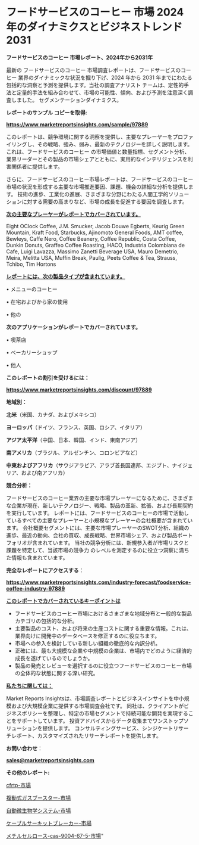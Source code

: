 # フードサービスのコーヒー 市場 2024 年のダイナミクスとビジネストレンド 2031

<strong>フードサービスのコーヒー 市場レポート、2024年から2031年</strong>

最新の フードサービスのコーヒー 市場調査レポートは、フードサービスのコーヒー 業界のダイナミックな状況を掘り下げ、2024 年から 2031 年までにわたる包括的な洞察と予測を提供します。当社の調査アナリスト チームは、定性的手法と定量的手法を組み合わせて、市場の可能性、傾向、および予測を注意深く調査しました。 セグメンテーションダイナミクス。



<strong>レポートのサンプル コピーを取得:</strong> <a href=https://www.marketreportsinsights.com/sample/97889>

<strong><u>https://www.marketreportsinsights.com/sample/97889</u></strong></a>

このレポートは、競争環境に関する洞察を提供し、主要なプレーヤーをプロファイリングし、その戦略、強み、弱み、最新のテクノロジーを詳しく説明します。 これは、フードサービスのコーヒー の市場価値と数量指標、セグメント分析、業界リーダーとその製品の市場シェアとともに、実用的なインテリジェンスを利害関係者に提供します。

さらに、フードサービスのコーヒー市場レポートは、フードサービスのコーヒー市場の状況を形成する主要な市場推進要因、課題、機会の詳細な分析を提供します。 技術の進歩、工業化の進展、さまざまな分野にわたる人間工学的ソリューションに対する需要の高まりなど、市場の成長を促進する要因を調査します。



<strong><u>次の主要なプレーヤーがレポートでカバーされています。</u></strong>

Eight OClock Coffee, J.M. Smucker, Jacob Douwe Egberts, Keurig Green Mountain, Kraft Food, Starbucks, Ajinomoto General Foods, AMT coffee, Bewleys, Caffe Nero, Coffee Beanery, Coffee Republic, Costa Coffee, Dunkin Donuts, Graffeo Coffee Roasting, HACO, Industria Colombiana de Cafe, Luigi Lavazza, Massimo Zanetti Beverage USA, Mauro Demetrio, Meira, Melitta USA, Muffin Break, Paulig, Peets Coffee & Tea, Strauss, Tchibo, Tim Hortons



<strong><u><b>レポートには、次の製品タイプが含まれています。</b></u></strong>

• メニューのコーヒー

• 在宅およびから家の使用

• 他の



<strong><b>次のアプリケーションがレポートでカバーされています。</b></strong>

• 喫茶店

• ベーカリーショップ

• 他人



<strong><b>このレポートの割引を受けるには：</b></strong><a href=https://www.marketreportsinsights.com/discount/97889>

<strong><u>https://www.marketreportsinsights.com/discount/97889</u></strong></a>



<strong>地域別：</strong>



<strong>北米</strong>（米国、カナダ、およびメキシコ）



<strong>ヨーロッパ</strong>（ドイツ、フランス、英国、ロシア、イタリア）



<strong>アジア太平洋</strong>（中国、日本、韓国、インド、東南アジア）



<strong>南アメリカ</strong>（ブラジル、アルゼンチン、コロンビアなど）



<strong>中東およびアフリカ</strong>（サウジアラビア、アラブ首長国連邦、エジプト、ナイジェリア、および南アフリカ）



<strong>競合分析：</strong>

フードサービスのコーヒー業界の主要な市場プレーヤーになるために、さまざまな企業が現在、新しいテクノロジー、戦略、製品の革新、拡張、および長期契約を実行しています。 レポートには、フードサービスのコーヒーの市場で活動しているすべての主要なプレーヤーと小規模なプレーヤーの会社概要が含まれています。 会社概要セグメントには、主要な市場プレーヤーのSWOT分析、組織の進歩、最近の動向、会社の買収、成長戦略、世界市場シェア、および製品ポートフォリオが含まれています。 当社の競争分析には、新規参入者が市場リスクと課題を特定して、当該市場の競争力 のレベルを測定するのに役立つ洞察に満ちた情報も含まれています。



<strong>完全なレポートにアクセスする</strong>：

<a href=https://www.marketreportsinsights.com/industry-forecast/foodservice-coffee-industry-97889>

<strong><u>https://www.marketreportsinsights.com/industry-forecast/foodservice-coffee-industry-97889</u></strong></a>



<strong><u><b>このレポートでカバーされているキーポイントは</b></u></strong>
<ul>
  <li>フードサービスのコーヒー市場におけるさまざまな地域分布と一般的な製品カテゴリの包括的な分析。</li>
  <li>主要製品のコスト、および将来の生産コストに関する重要な情報。これは、業界向けに開発中のデータベースを修正するのに役立ちます。</li>
  <li>市場への参入を検討している新しい組織の徹底的な内訳分析。</li>
  <li>正確には、最も大規模な企業や中規模の企業は、市場内でどのように経済的成長を遂げているのでしょうか。</li>
  <li>製品の発売とレビューを選択するのに役立つフードサービスのコーヒー市場の全体的な状態に関する深い研究。</li>
</ul>


<strong><u><b>私たちに関しては：</b></u></strong>

Market Reports Insightsは、市場調査レポートとビジネスインサイトを中小規模および大規模企業に提供する市場調査会社です。 同社は、クライアントがビジネスポリシーを整理し、特定の市場セグメントで持続可能な開発を実現することをサポートしています。 投資アドバイスからデータ収集までワンストップソリューションを提供します。 コンサルティングサービス、シンジケートリサーチレポート、カスタマイズされたリサーチレポートを提供します。



<strong><b>お問い合わせ</b></strong>：

<a href=mailto:sales@marketreportsinsights.com>

<strong><u>sales@marketreportsinsights.com</u></strong></a>



<strong>その他のレポート:</strong>

<a href=https://www.linkedin.com/pulse/cfrtp-市場-2023-新興市場-将来の動向と市場需要-2030-analytics-achievers-24-analysis-cxx1f/>cfrtp-市場</a>

<a href=https://www.linkedin.com/pulse/複動式ガスブースター-市場-2023-年のダイナミクスとビジネストレンド-nslwf/>複動式ガスブースター-市場</a>

<a href=https://www.linkedin.com/pulse/自動微生物学システム-市場-2023-競争分析と事業成長-2030-2km3f/>自動微生物学システム-市場</a>

<a href=https://www.linkedin.com/pulse/ケーブルサーキットブレーカー-市場-2023-推進要因と成長機会-2030-prl1f/>ケーブルサーキットブレーカー-市場</a>

<a href=https://www.linkedin.com/pulse/メチルセルロース-cas-9004-67-5-市場-2023-新興市場-gohtf/>メチルセルロース-cas-9004-67-5-市場</a>"
